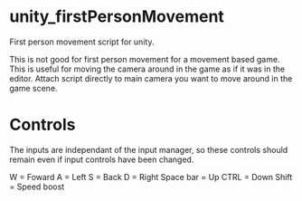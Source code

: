 # unity_firstPersonMovement
First person movement script for unity.

This is not good for first person movement for a movement based game.
This is useful for moving the camera around in the game as if it was in the editor.
Attach script directly to main camera you want to move around in the game scene.

# Controls
The inputs are independant of the input manager, so these controls should remain even if input controls have been changed.

W = Foward 
A = Left
S = Back
D = Right
Space bar = Up
CTRL = Down
Shift = Speed boost


